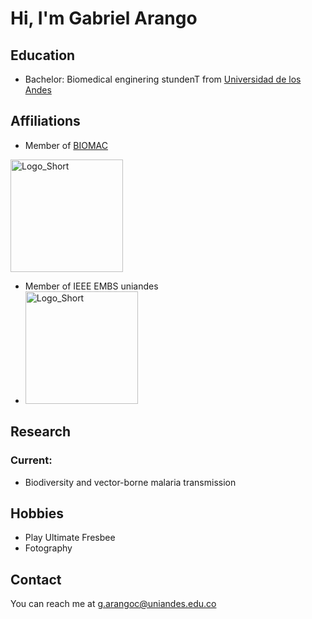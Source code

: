 # Hi, I'm Gabriel Arango

<!-- A short sentence that can  describe who you are -->

<!-- All of your education background -->
## Education

- Bachelor: Biomedical enginering stundenT from [Universidad de los Andes](https://uniandes.edu.co)

<!-- While BIOMAC is our common group, the collaboration between groups and affiliations are encourage -->
## Affiliations

- Member of [BIOMAC](https://github.com/biomac-lab)


<img width="180" alt="Logo_Short" src="https://user-images.githubusercontent.com/73041689/218108873-dd5daaaa-2874-43d3-a089-8403dda3e18f.png">

- Member of IEEE EMBS uniandes
- <img width="180" alt="Logo_Short" src="https://upload.wikimedia.org/wikipedia/commons/thumb/2/21/IEEE_logo.svg/1024px-IEEE_logo.svg.png">


<!-- Showing what you work on, lets other collaborate with you -->
## Research
### Current:

- Biodiversity and vector-borne malaria transmission

<!-- Topics that you haven't research yet but are intriguing to you -->



<!-- Because we are humans before researchers -->
## Hobbies

- Play Ultimate Fresbee
- Fotography


## Contact

You can reach me at <g.arangoc@uniandes.edu.co>

